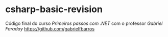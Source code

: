 # csharp-basic-revision

Código final do curso *Primeiros passos com .NET* com o professor
*Gabriel Faraday*
<https://github.com/gabrielfbarros>

